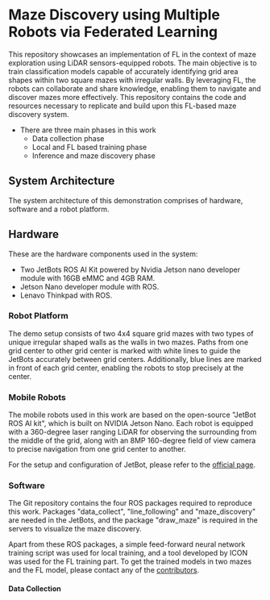 # Maze Discovery using Multiple Robots via Federated Learning

This repository showcases an implementation of FL in the context of maze exploration using LiDAR sensors-equipped robots. The main objective is to train classification models capable of accurately identifying grid area shapes within two square mazes with irregular walls. By leveraging FL, the robots can collaborate and share knowledge, enabling them to navigate and discover mazes more effectively. This repository contains the code and resources necessary to replicate and build upon this FL-based maze discovery system.
- There are three main phases in this work
  - Data collection phase
  - Local and FL based training phase
  - Inference and maze discovery phase


## System Architecture

The system architecture of this demonstration comprises of hardware, software and a robot platform.


## Hardware

These are the hardware components used in the system:
- Two JetBots ROS AI Kit powered by Nvidia Jetson nano developer module with 16GB eMMC and 4GB RAM.
- Jetson Nano developer module with ROS.
- Lenavo Thinkpad with ROS.

### Robot Platform


The demo setup consists of two 4x4 square grid mazes with two types of unique irregular shaped walls as the walls in two mazes. Paths from one grid center to other grid center is marked with white lines to guide the JetBots accurately between grid centers. Additionally, blue lines are marked in front of each grid center, enabling the robots to stop precisely at the center.


### Mobile Robots

The mobile robots used in this work are based on the open-source "JetBot ROS AI kit", which is built on NVIDIA Jetson Nano. Each robot is equipped with a 360-degree laser ranging LiDAR for observing the surrounding from the middle of the grid, along with an 8MP 160-degree field of view camera to precise navigation from one grid center to another.

For the setup and configuration of JetBot, please refer to the [official page](https://www.waveshare.com/wiki/JetBot_ROS_AI_Kit).


### Software

The Git repository contains the four ROS packages required to reproduce this work. Packages "data_collect", "line_following" and "maze_discovery" are needed in the JetBots, and the package "draw_maze" is required in the servers to visualize the maze discovery.

Apart from these ROS packages, a simple feed-forward neural network training script was used for local training, and a tool developed by ICON was used for the FL training part. To get the trained models in two mazes and the FL model, please contact any of the [contributors](#contributors).

#### Data Collection
